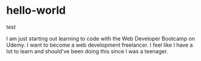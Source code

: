 # hello-world
test

I am just starting out learning to code with the Web Developer Bootcamp on Udemy. I want to become a web development freelancer.
I feel like I have a lot to learn and should've been doing this since I was a teenager. 
